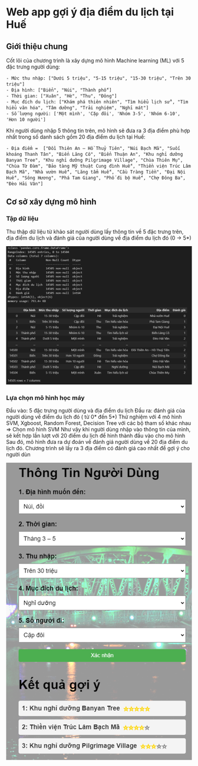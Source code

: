 # Web app gợi ý địa điểm du lịch tại Huế

## Giới thiệu chung

Cốt lõi của chương trình là xây dựng mô hình Machine learning (ML) với 5 đặc trưng người dùng:

    - Mức thu nhập: ["Dưới 5 triệu", "5-15 triệu", "15-30 triệu", "Trên 30 triệu"]
    - Địa hình: ["Biển", "Núi", "Thành phố"]
    - Thời gian: ["Xuân", "Hè", "Thu", "Đông"]
    - Mục đích du lịch: ["Khám phá thiên nhiên", "Tìm hiểu lịch sử", "Tìm hiểu văn hóa", "Tâm dưỡng", "Trải nghiệm", "Nghỉ mát"]
    - Số lượng người: ['Một mình', 'Cặp đôi', 'Nhóm 3-5', 'Nhóm 6-10', 'Hơn 10 người']

Khi người dùng nhập 5 thông tin trên, mô hình sẽ đưa ra 3 địa điểm phù hợp nhất trong số danh sách gồm 20 địa điểm du lịch tại Huế:

    - Địa điểm =  ["Đồi Thiên An – Hồ Thuỷ Tiên", "Núi Bạch Mã", "Suối khoáng Thanh Tân", "Biển Lăng Cô", "Biển Thuận An", "Khu nghỉ dưỡng Banyan Tree", "Khu nghỉ dưỡng Pilgrimage Village", "Chùa Thiên Mụ", "Chùa Từ Đàm", "Bảo tàng Mỹ thuật Cung đình Huế", "Thiền viện Trúc Lâm Bạch Mã", "Nhà vườn Huế", "Lăng tẩm Huế", "Cầu Tràng Tiền", "Đại Nội Huế", "Sông Hương", "Phá Tam Giang", "Phố đi bộ Huế", "Chợ Đông Ba", "Đèo Hải Vân"]

## Cơ sở xây dựng mô hình

### Tập dữ liệu

Thu thập dữ liệu từ khảo sát người dùng lấy thông tin về 5 đặc trưng trên, địa điểm du lịch và đánh giá của người dùng về địa điểm du lịch đó (0 -> 5*)

![Alt text](image-1.png)

### Lựa chọn mô hình học máy

Đầu vào: 5 đặc trưng người dùng và địa điểm du lịch
Đầu ra: đánh giá của người dùng về điểm du lịch đó ( từ 0* đến 5*)
Thử nghiệm với 4 mô hình SVM, Xgboost, Random Forest, Decision Tree với các bộ tham số khác nhau
=> Chọn mô hình SVM
Như vậy khi người dùng nhập vào thông tin của mình, sẽ kết hợp lần lượt với 20 điểm du lịch để hình thành đầu vào cho mô hình
Sau đó, mô hình đưa ra dự đoán về đánh giá người dùng về 20 địa điểm du lịch đó.
Chương trình sẽ lấy ra 3 địa điểm có đánh giá cao nhất để gợi ý cho người dùn

![Alt text](image.png)